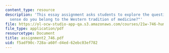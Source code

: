 ```yaml
---
content_type: resource
description: 'This essay assignment asks students to explore the question: "In what
  sense do you belong to the Western tradition of medicine?"'
file: https://ol-ocw-studio-app-qa.s3.amazonaws.com/courses/21w-746-humanistic-perspectives-on-medicine-from-ancient-greece-to-modern-america-spring-2005/f5adf90c728aa60fd4ed62ebc03ef782_assignment2_746.pdf
file_type: application/pdf
resourcetype: Document
title: assignment2_746.pdf
uid: f5adf90c-728a-a60f-d4ed-62ebc03ef782
---
```

